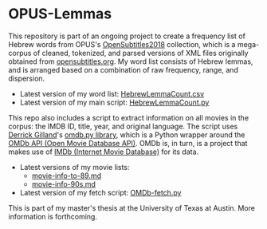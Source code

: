 # OPUS-Lemmas

This repository is part of an ongoing project to create a frequency list of Hebrew words from OPUS's [OpenSubtitles2018] collection, which is a mega-corpus of cleaned, tokenized, and parsed versions of XML files originally obtained from [opensubtitles.org]. My word list consists of Hebrew lemmas, and is arranged based on a combination of raw frequency, range, and dispersion.

- Latest version of my word list: [HebrewLemmaCount.csv](HebrewLemmaCount.csv)
- Latest version of my main script: [HebrewLemmaCount.py](HebrewLemmaCount.py)


This repo also includes a script to extract information on all movies in the corpus: the IMDB ID, title, year, and original language. The script uses [Derrick Gilland]'s [omdb.py library], which is a Python wrapper around the [OMDb API (Open Movie Database API)]. OMDb is, in turn, is a project that makes use of [IMDb (Internet Movie Database)] for its data.

- Latest versions of my movie lists:
    - [movie-info-to-89.md](movie-info-to-89.md)
    - [movie-info-90s.md](movie-info-90s.md)
- Latest version of my fetch script: [OMDb-fetch.py](OMDb-fetch.py)


[OpenSubtitles2018]: http://opus.nlpl.eu/OpenSubtitles2018.php
[opensubtitles.org]: http://opensubtitles.org
[Derrick Gilland]: https://github.com/dgilland
[omdb.py library]: https://github.com/dgilland/omdb.py
[OMDb API (Open Movie Database API)]: http://omdbapi.com
[IMDb (Internet Movie Database)]: http://www.imdb.com


This is part of my master's thesis at the University of Texas at Austin. More information is forthcoming.

